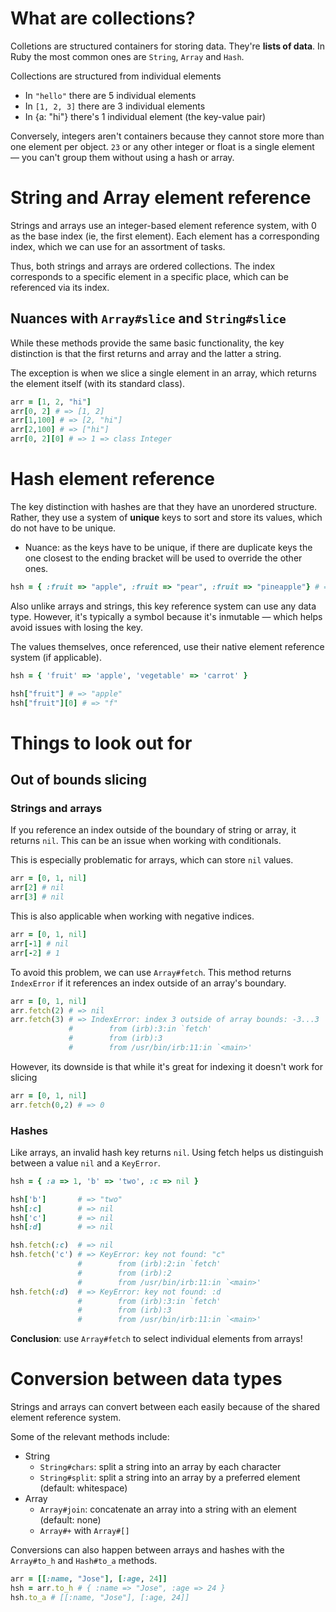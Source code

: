 # What are collections?

Colletions are structured containers for storing data. They're **lists of data**. In Ruby the most common ones are `String`, `Array` and `Hash`.

Collections are structured from individual elements
  - In `"hello"` there are 5 individual elements
  - In `[1, 2, 3]` there are 3 individual elements
  - In {a: "hi"} there's 1 individual element (the key-value pair)

Conversely, integers aren't containers because they cannot store more than one element per object. `23` or any other integer or float is a single element — you can't group them without using a hash or array.

# String and Array element reference

Strings and arrays use an integer-based element reference system, with 0 as the base index (ie, the first element). Each element has a corresponding index, which we can use for an assortment of tasks.

Thus, both strings and arrays are ordered collections. The index corresponds to a specific element in a specific place, which can be referenced via its index.

## Nuances with `Array#slice` and `String#slice`

While these methods provide the same basic functionality, the key distinction is that the first returns and array and the latter a string.

The exception is when we slice a single element in an array, which returns the element itself (with its standard class).

```ruby
arr = [1, 2, "hi"]
arr[0, 2] # => [1, 2]
arr[1,100] # => [2, "hi"]
arr[2,100] # => ["hi"]
arr[0, 2][0] # => 1 => class Integer
```

# Hash element reference

The key distinction with hashes are that they have an unordered structure. Rather, they use a system of **unique** keys to sort and store its values, which do not have to be unique.

- Nuance: as the keys have to be unique, if there are duplicate keys the one closest to the ending bracket will be used to override the other ones.

```ruby
hsh = { :fruit => "apple", :fruit => "pear", :fruit => "pineapple"} # => { :fruit => pineapple }
```

Also unlike arrays and strings, this key reference system can use any data type. However, it's typically a symbol because it's inmutable — which helps avoid issues with losing the key.

The values themselves, once referenced, use their native element reference system (if applicable).

```ruby
hsh = { 'fruit' => 'apple', 'vegetable' => 'carrot' }

hsh["fruit"] # => "apple"
hsh["fruit"][0] # => "f"
```

# Things to look out for

## Out of bounds slicing

### Strings and arrays

If you reference an index outside of the boundary of string or array, it returns `nil`. This can be an issue when working with conditionals.

This is especially problematic for arrays, which can store `nil` values.

```ruby
arr = [0, 1, nil]
arr[2] # nil
arr[3] # nil
```

This is also applicable when working with negative indices.

```ruby
arr = [0, 1, nil]
arr[-1] # nil
arr[-2] # 1
```

To avoid this problem, we can use `Array#fetch`. This method returns `IndexError` if it references an index outside of an array's boundary.

```ruby
arr = [0, 1, nil]
arr.fetch(2) # => nil
arr.fetch(3) # => IndexError: index 3 outside of array bounds: -3...3
             #        from (irb):3:in `fetch'
             #        from (irb):3
             #        from /usr/bin/irb:11:in `<main>'
```

However, its downside is that while it's great for indexing it doesn't work for slicing

```ruby
arr = [0, 1, nil]
arr.fetch(0,2) # => 0
```

### Hashes

Like arrays, an invalid hash key returns `nil`. Using fetch helps us distinguish between a value `nil` and a `KeyError`.

```ruby
hsh = { :a => 1, 'b' => 'two', :c => nil }

hsh['b']       # => "two"
hsh[:c]        # => nil
hsh['c']       # => nil
hsh[:d]        # => nil

hsh.fetch(:c)  # => nil
hsh.fetch('c') # => KeyError: key not found: "c"
               #        from (irb):2:in `fetch'
               #        from (irb):2
               #        from /usr/bin/irb:11:in `<main>'
hsh.fetch(:d)  # => KeyError: key not found: :d
               #        from (irb):3:in `fetch'
               #        from (irb):3
               #        from /usr/bin/irb:11:in `<main>'
```

**Conclusion**: use `Array#fetch` to select individual elements from arrays!

# Conversion between data types

Strings and arrays can convert between each easily because of the shared element reference system.

Some of the relevant methods include:
- String
  - `String#chars`: split a string into an array by each character
  - `String#split`: split a string into an array by a preferred element (default: whitespace)
- Array
  - `Array#join`: concatenate an array into a string with an element (default: none)
  - `Array#+` with `Array#[]`

Conversions can also happen between arrays and hashes with the `Array#to_h` and `Hash#to_a` methods.

```ruby
arr = [[:name, "Jose"], [:age, 24]]
hsh = arr.to_h # { :name => "Jose", :age => 24 }
hsh.to_a # [[:name, "Jose"], [:age, 24]]
```